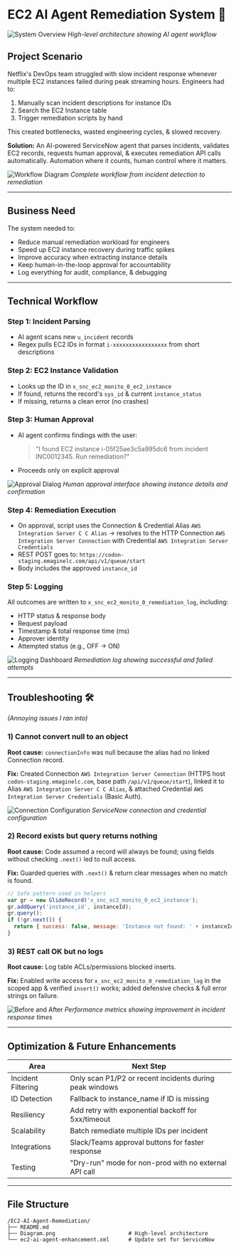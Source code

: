 # EC2 AI Agent Remediation System 🚀

![System Overview](./screenshots/system-overview.png)
*High-level architecture showing AI agent workflow*

## Project Scenario

Netflix's DevOps team struggled with slow incident response whenever multiple EC2 instances failed during peak streaming hours. Engineers had to:

1. Manually scan incident descriptions for instance IDs
2. Search the EC2 Instance table
3. Trigger remediation scripts by hand

This created bottlenecks, wasted engineering cycles, & slowed recovery.

**Solution:** An AI-powered ServiceNow agent that parses incidents, validates EC2 records, requests human approval, & executes remediation API calls automatically. Automation where it counts, human control where it matters.

![Workflow Diagram](./screenshots/workflow-diagram.png)
*Complete workflow from incident detection to remediation*

---

## Business Need

The system needed to:

- Reduce manual remediation workload for engineers
- Speed up EC2 instance recovery during traffic spikes
- Improve accuracy when extracting instance details
- Keep human-in-the-loop approval for accountability
- Log everything for audit, compliance, & debugging

---

## Technical Workflow

### Step 1: Incident Parsing
- AI agent scans new `u_incident` records
- Regex pulls EC2 IDs in format `i-xxxxxxxxxxxxxxxxx` from short descriptions

### Step 2: EC2 Instance Validation
- Looks up the ID in `x_snc_ec2_monito_0_ec2_instance`
- If found, returns the record's `sys_id` & current `instance_status`
- If missing, returns a clean error (no crashes)

### Step 3: Human Approval
- AI agent confirms findings with the user:
  > "I found EC2 instance i-05f25ae3c5a995dc6 from incident INC0012345. Run remediation?"
- Proceeds only on explicit approval

![Approval Dialog](./screenshots/approval-dialog.png)
*Human approval interface showing instance details and confirmation*

### Step 4: Remediation Execution
- On approval, script uses the Connection & Credential Alias `AWS Integration Server C C Alias` → resolves to the HTTP Connection `AWS Integration Server Connection` with Credential `AWS Integration Server Credentials`
- REST POST goes to: `https://codon-staging.emaginelc.com/api/v1/queue/start`
- Body includes the approved `instance_id`

### Step 5: Logging

All outcomes are written to `x_snc_ec2_monito_0_remediation_log`, including:
- HTTP status & response body
- Request payload
- Timestamp & total response time (ms)
- Approver identity
- Attempted status (e.g., OFF → ON)

![Logging Dashboard](./screenshots/logging-dashboard.png)
*Remediation log showing successful and failed attempts*

---

## Troubleshooting 🛠️ 
*(Annoying issues I ran into)*

### 1) Cannot convert null to an object

**Root cause:** `connectionInfo` was null because the alias had no linked Connection record.

**Fix:** Created Connection `AWS Integration Server Connection` (HTTPS host `codon-staging.emaginelc.com`, base path `/api/v1/queue/start`), linked it to Alias `AWS Integration Server C C Alias`, & attached Credential `AWS Integration Server Credentials` (Basic Auth).

![Connection Configuration](./screenshots/connection-config.png)
*ServiceNow connection and credential configuration*

### 2) Record exists but query returns nothing

**Root cause:** Code assumed a record will always be found; using fields without checking `.next()` led to null access.

**Fix:** Guarded queries with `.next()` & return clear messages when no match is found.

```javascript
// Safe pattern used in helpers
var gr = new GlideRecord('x_snc_ec2_monito_0_ec2_instance');
gr.addQuery('instance_id', instanceId);
gr.query();
if (!gr.next()) {
  return { success: false, message: 'Instance not found: ' + instanceId };
}
```

### 3) REST call OK but no logs

**Root cause:** Log table ACLs/permissions blocked inserts.

**Fix:** Enabled write access for `x_snc_ec2_monito_0_remediation_log` in the scoped app & verified `insert()` works; added defensive checks & full error strings on failure.

![Before and After](./screenshots/before-after-metrics.png)
*Performance metrics showing improvement in incident response times*

---

## Optimization & Future Enhancements

| Area | Next Step |
|------|-----------|
| Incident Filtering | Only scan P1/P2 or recent incidents during peak windows |
| ID Detection | Fallback to instance_name if ID is missing |
| Resiliency | Add retry with exponential backoff for 5xx/timeout |
| Scalability | Batch remediate multiple IDs per incident |
| Integrations | Slack/Teams approval buttons for faster response |
| Testing | "Dry-run" mode for non-prod with no external API call |

---

## File Structure

```
/EC2-AI-Agent-Remediation/
├── README.md
├── Diagram.png                       # High-level architecture
└── ec2-ai-agent-enhancement.xml      # Update set for ServiceNow
```